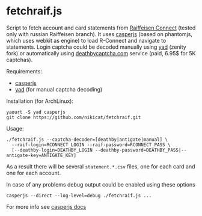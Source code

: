 fetchraif.js
===========

Script to fetch account and card statements from [Raiffeisen Connect](https://connect.raiffeisen.ru) (tested only with russian Raiffeisen branch).
It uses [casperjs](http://casperjs.org/) (based on phantomjs, which uses webkit as engine) to load R-Connect and navigate to statements.
Login captcha could be decoded manually using [yad](http://code.google.com/p/yad/) (zenity fork) or automatically using [deathbycaptcha.com](http://deathbycaptcha.com) service (paid, 6.95$ for 5K captchas).

Requirements:
 -   [casperjs](http://casperjs.org/)
 -   [yad](http://code.google.com/p/yad/) (for manual captcha decoding)

Installation (for ArchLinux):

    yaourt -S yad casperjs
    git clone https://github.com/nikicat/fetchraif.git

Usage:

    ./fetchraif.js --captcha-decoder=[deathby|antigate|manual] \
      --raif-login=RCONNECT_LOGIN --raif-password=RCONNECT_PASS \
      [--deathby-login=DEATHBY_LOGIN --deathby-password=DEATHBY_PASS|--antigate-key=ANTIGATE_KEY]
As a result there will be several `statement.*.csv` files, one for each card and one for each account.

In case of any problems debug output could be enabled using these options

    casperjs --direct --log-level=debug ./fetchraif.js ...
For more info see [casperjs docs](http://docs.casperjs.org)
